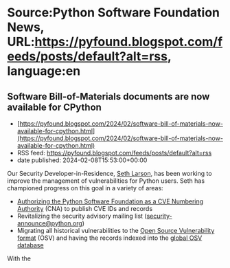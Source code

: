 # Source:Python Software Foundation News, URL:https://pyfound.blogspot.com/feeds/posts/default?alt=rss, language:en

## Software Bill-of-Materials documents are now available for CPython
 - [https://pyfound.blogspot.com/2024/02/software-bill-of-materials-now-available-for-cpython.html](https://pyfound.blogspot.com/2024/02/software-bill-of-materials-now-available-for-cpython.html)
 - RSS feed: https://pyfound.blogspot.com/feeds/posts/default?alt=rss
 - date published: 2024-02-08T15:53:00+00:00

<p>Our Security Developer-in-Residence, <a href="https://sethmlarson.dev/">Seth Larson</a>, has been working to improve the management of vulnerabilities for Python users. Seth has championed progress on this goal in a variety of areas:<br /></p><ul style="text-align: left;"><li><a href="https://www.cve.org/Media/News/item/news/2023/08/29/Python-Software-Foundation-Added-as-CNA">Authorizing the Python Software Foundation as a CVE Numbering Authority</a> (CNA) to publish CVE IDs and records</li><li>Revitalizing the security advisory mailing list (<a href="https://mail.python.org/mailman3/lists/security-announce.python.org/">security-announce@python.org</a>)</li><li>Migrating all historical vulnerabilities to the <a href="https://ossf.github.io/osv-schema/">Open Source Vulnerability format</a> (OSV) and having the records indexed into the <a href="https://osv.dev/list?ecosystem=&amp;q=PSF">global OSV database</a></li></ul><p>With the <a href="https://www.python.org/downloads/re

